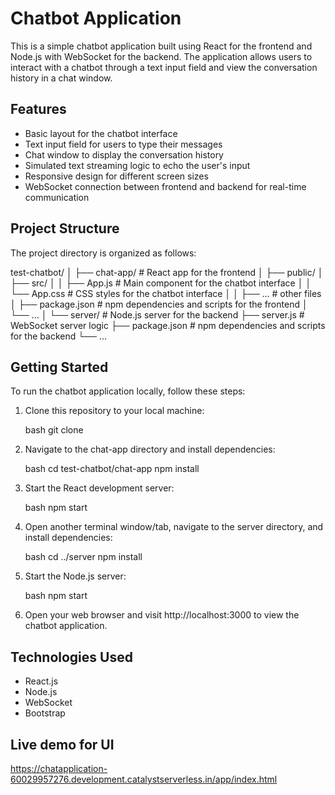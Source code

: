 # Chatbot Application

This is a simple chatbot application built using React for the frontend and Node.js with WebSocket for the backend. The application allows users to interact with a chatbot through a text input field and view the conversation history in a chat window.

## Features

- Basic layout for the chatbot interface
- Text input field for users to type their messages
- Chat window to display the conversation history
- Simulated text streaming logic to echo the user's input
- Responsive design for different screen sizes
- WebSocket connection between frontend and backend for real-time communication

## Project Structure

The project directory is organized as follows:


test-chatbot/
│
├── chat-app/             # React app for the frontend
│   ├── public/
│   ├── src/
│   │   ├── App.js        # Main component for the chatbot interface
│   │   └── App.css       # CSS styles for the chatbot interface
│   │   ├── ...           # other files
│   ├── package.json      # npm dependencies and scripts for the frontend
│   └── ...
│
└── server/                # Node.js server for the backend
    ├── server.js         # WebSocket server logic
    ├── package.json      # npm dependencies and scripts for the backend
    └── ...


## Getting Started

To run the chatbot application locally, follow these steps:

1. Clone this repository to your local machine:

   bash
   git clone <repository-url>
   

2. Navigate to the chat-app directory and install dependencies:

   bash
   cd test-chatbot/chat-app
   npm install
   

3. Start the React development server:

   bash
   npm start
   

4. Open another terminal window/tab, navigate to the server directory, and install dependencies:

   bash
   cd ../server
   npm install
   

5. Start the Node.js server:

   bash
   npm start
   

6. Open your web browser and visit http://localhost:3000 to view the chatbot application.

## Technologies Used

- React.js
- Node.js
- WebSocket
- Bootstrap

## Live demo for UI

https://chatapplication-60029957276.development.catalystserverless.in/app/index.html


